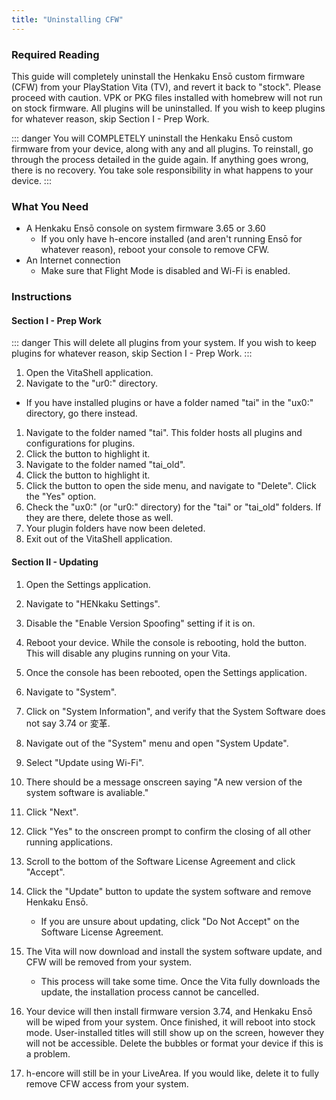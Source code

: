 ```yaml
---
title: "Uninstalling CFW"
---
```


### Required Reading

This guide will completely uninstall the Henkaku Ensō custom firmware (CFW) from your PlayStation Vita (TV), and revert it back to "stock". Please proceed with caution. VPK or PKG files installed with homebrew will not run on stock firmware. All plugins will be uninstalled. If you wish to keep plugins for whatever reason, skip Section I - Prep Work.

::: danger
You will COMPLETELY uninstall the Henkaku Ensō custom firmware from your device, along with any and all plugins. To reinstall, go through the process detailed in the guide again. If anything goes wrong, there is no recovery. You take sole responsibility in what happens to your device.
:::

### What You Need

* A Henkaku Ensō console on system firmware 3.65 or 3.60
  + If you only have h-encore installed (and aren't running Ensō for whatever reason), reboot your console to remove CFW.
* An Internet connection
  + Make sure that Flight Mode is disabled and Wi-Fi is enabled.

### Instructions

#### Section I - Prep Work

::: danger
This will delete all plugins from your system. If you wish to keep plugins for whatever reason, skip Section I - Prep Work.
:::

1. Open the VitaShell application.
1. Navigate to the "ur0:" directory.
  + If you have installed plugins or have a folder named "tai" in the "ux0:" directory, go there instead.
1. Navigate to the folder named "tai". This folder hosts all plugins and configurations for plugins.
1. Click the <Btn btn="square" /> button to highlight it.
1. Navigate to the folder named "tai_old".
1. Click the <Btn btn="square" /> button to highlight it.
1. Click the <Btn btn="triangle" /> button to open the side menu, and navigate to "Delete". Click the "Yes" option.
1. Check the "ux0:" (or "ur0:" directory) for the "tai" or "tai_old" folders. If they are there, delete those as well.
1. Your plugin folders have now been deleted.
1. Exit out of the VitaShell application.

#### Section II - Updating

1. Open the Settings application.
1. Navigate to "HENkaku Settings".
1. Disable the "Enable Version Spoofing" setting if it is on. 
1. Reboot your device. While the console is rebooting, hold the <Btn btn="l" /> button. This will disable any plugins running on your Vita.
1. Once the console has been rebooted, open the Settings application.
1. Navigate to "System".
1. Click on "System Information", and verify that the System Software does not say 3.74 or 変革.
1. Navigate out of the "System" menu and open "System Update". 
1. Select "Update using Wi-Fi".
1. There should be a message onscreen saying "A new version of the system software is avaliable."
1. Click "Next".
1. Click "Yes" to the onscreen prompt to confirm the closing of all other running applications.
1. Scroll to the bottom of the Software License Agreement and click "Accept".
1. Click the "Update" button to update the system software and remove Henkaku Ensō.
    + If you are unsure about updating, click "Do Not Accept" on the Software License Agreement.
1. The Vita will now download and install the system software update, and CFW will be removed from your system.
    + This process will take some time. Once the Vita fully downloads the update, the installation process cannot be cancelled. 

1. Your device will then install firmware version 3.74, and Henkaku Ensō will be wiped from your system. Once finished, it will reboot into stock mode. User-installed titles will still show up on the screen, however they will not be accessible. Delete the bubbles or format your device if this is a problem.
1. h-encore will still be in your LiveArea. If you would like, delete it to fully remove CFW access from your system.
